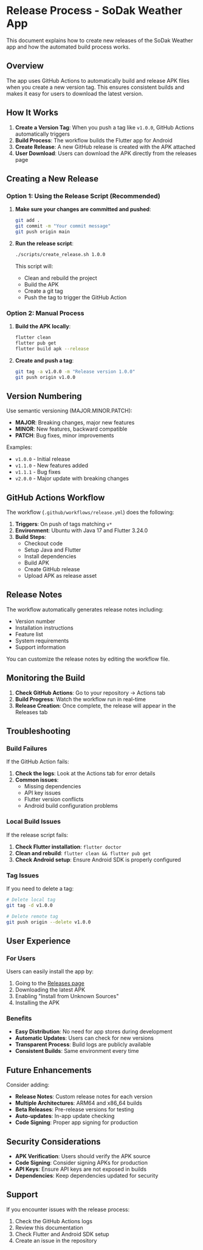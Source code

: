 # Release Process - SoDak Weather App

This document explains how to create new releases of the SoDak Weather app and how the automated build process works.

## Overview

The app uses GitHub Actions to automatically build and release APK files when you create a new version tag. This ensures consistent builds and makes it easy for users to download the latest version.

## How It Works

1. **Create a Version Tag**: When you push a tag like `v1.0.0`, GitHub Actions automatically triggers
2. **Build Process**: The workflow builds the Flutter app for Android
3. **Create Release**: A new GitHub release is created with the APK attached
4. **User Download**: Users can download the APK directly from the releases page

## Creating a New Release

### Option 1: Using the Release Script (Recommended)

1. **Make sure your changes are committed and pushed**:
   ```bash
   git add .
   git commit -m "Your commit message"
   git push origin main
   ```

2. **Run the release script**:
   ```bash
   ./scripts/create_release.sh 1.0.0
   ```

   This script will:
   - Clean and rebuild the project
   - Build the APK
   - Create a git tag
   - Push the tag to trigger the GitHub Action

### Option 2: Manual Process

1. **Build the APK locally**:
   ```bash
   flutter clean
   flutter pub get
   flutter build apk --release
   ```

2. **Create and push a tag**:
   ```bash
   git tag -a v1.0.0 -m "Release version 1.0.0"
   git push origin v1.0.0
   ```

## Version Numbering

Use semantic versioning (MAJOR.MINOR.PATCH):

- **MAJOR**: Breaking changes, major new features
- **MINOR**: New features, backward compatible
- **PATCH**: Bug fixes, minor improvements

Examples:
- `v1.0.0` - Initial release
- `v1.1.0` - New features added
- `v1.1.1` - Bug fixes
- `v2.0.0` - Major update with breaking changes

## GitHub Actions Workflow

The workflow (`.github/workflows/release.yml`) does the following:

1. **Triggers**: On push of tags matching `v*`
2. **Environment**: Ubuntu with Java 17 and Flutter 3.24.0
3. **Build Steps**:
   - Checkout code
   - Setup Java and Flutter
   - Install dependencies
   - Build APK
   - Create GitHub release
   - Upload APK as release asset

## Release Notes

The workflow automatically generates release notes including:

- Version number
- Installation instructions
- Feature list
- System requirements
- Support information

You can customize the release notes by editing the workflow file.

## Monitoring the Build

1. **Check GitHub Actions**: Go to your repository → Actions tab
2. **Build Progress**: Watch the workflow run in real-time
3. **Release Creation**: Once complete, the release will appear in the Releases tab

## Troubleshooting

### Build Failures

If the GitHub Action fails:

1. **Check the logs**: Look at the Actions tab for error details
2. **Common issues**:
   - Missing dependencies
   - API key issues
   - Flutter version conflicts
   - Android build configuration problems

### Local Build Issues

If the release script fails:

1. **Check Flutter installation**: `flutter doctor`
2. **Clean and rebuild**: `flutter clean && flutter pub get`
3. **Check Android setup**: Ensure Android SDK is properly configured

### Tag Issues

If you need to delete a tag:

```bash
# Delete local tag
git tag -d v1.0.0

# Delete remote tag
git push origin --delete v1.0.0
```

## User Experience

### For Users

Users can easily install the app by:

1. Going to the [Releases page](https://github.com/hawkstwelve/sodak_weather/releases)
2. Downloading the latest APK
3. Enabling "Install from Unknown Sources"
4. Installing the APK

### Benefits

- **Easy Distribution**: No need for app stores during development
- **Automatic Updates**: Users can check for new versions
- **Transparent Process**: Build logs are publicly available
- **Consistent Builds**: Same environment every time

## Future Enhancements

Consider adding:

- **Release Notes**: Custom release notes for each version
- **Multiple Architectures**: ARM64 and x86_64 builds
- **Beta Releases**: Pre-release versions for testing
- **Auto-updates**: In-app update checking
- **Code Signing**: Proper app signing for production

## Security Considerations

- **APK Verification**: Users should verify the APK source
- **Code Signing**: Consider signing APKs for production
- **API Keys**: Ensure API keys are not exposed in builds
- **Dependencies**: Keep dependencies updated for security

## Support

If you encounter issues with the release process:

1. Check the GitHub Actions logs
2. Review this documentation
3. Check Flutter and Android SDK setup
4. Create an issue in the repository 